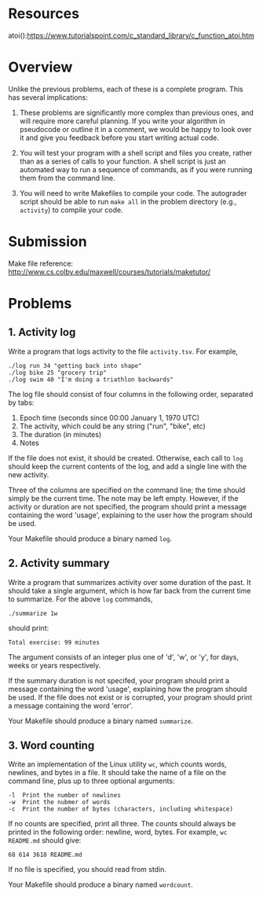 # Resources
atoi():https://www.tutorialspoint.com/c_standard_library/c_function_atoi.htm

# Overview
Unlike the previous problems, each of these is a complete program.  This has several implications:

1. These problems are significantly more complex than previous ones, and will require more careful planning.  If you write your algorithm in pseudocode or outline it in a comment, we would be happy to look over it and give you feedback before you start writing actual code.

2. You will test your program with a shell script and files you create, rather than as a series of calls to your function.  A shell script is just an automated way to run a sequence of commands, as if you were running them from the command line.

3. You will need to write Makefiles to compile your code.  The autograder script should be able to run `make all` in the problem directory (e.g., `activity`) to compile your code.

# Submission
Make file reference:
http://www.cs.colby.edu/maxwell/courses/tutorials/maketutor/

# Problems
## 1. Activity log
Write a program that logs activity to the file `activity.tsv`.  For example,

    ./log run 34 "getting back into shape"
    ./log bike 25 "grocery trip"
    ./log swim 40 "I'm doing a triathlon backwards"

The log file should consist of four columns in the following order, separated by tabs:
  1. Epoch time (seconds since 00:00 January 1, 1970 UTC)
  2. The activity, which could be any string ("run", "bike", etc) 
  3. The duration (in minutes)
  4. Notes

If the file does not exist, it should be created.  Otherwise, each call to `log` should keep the current contents of the log, and add a single line with the new activity.

Three of the columns are specified on the command line; the time should simply be the current time.  The note may be left empty.  However, if the activity or duration are not specified, the program should print a message containing the word 'usage', explaining to the user how the program should be used.

Your Makefile should produce a binary named `log`.

## 2. Activity summary
Write a program that summarizes activity over some duration of the past.  It should take a single argument, which is how far back from the current time to summarize.  For the above `log` commands,

    ./summarize 1w

should print:

    Total exercise: 99 minutes

The argument consists of an integer plus one of 'd', 'w', or 'y', for days, weeks or years respectively.

If the summary duration is not specifed, your program should print a message containing the word 'usage', explaining how the program should be used.
If the file does not exist or is corrupted, your program should print a message containing the word 'error'.

Your Makefile should produce a binary named `summarize`.

## 3. Word counting
Write an implementation of the Linux utility `wc`, which counts words, newlines, and bytes in a file.
It should take the name of a file on the command line, plus up to three optional arguments:

    -l  Print the number of newlines
    -w  Print the nubmer of words
    -c  Print the number of bytes (characters, including whitespace)

If no counts are specified, print all three.  The counts should always be printed in the following order: newline, word, bytes.  For example, `wc README.md` should give:

    68 614 3618 README.md

If no file is specified, you should read from stdin.

Your Makefile should produce a binary named `wordcount`.

